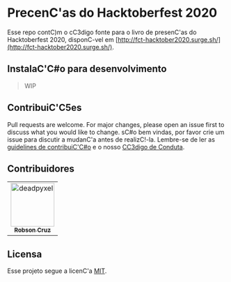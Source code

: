 # PrecenC'as do Hacktoberfest 2020

Esse repo contC)m o cC3digo fonte para o livro de presenC'as do Hacktoberfest 2020, disponC-vel em [http://fct-hacktober2020.surge.sh/](http://fct-hacktober2020.surge.sh/).

## InstalaC'C#o para desenvolvimento

> WIP

## ContribuiC'C5es

Pull requests are welcome. For major changes, please open an issue first to discuss what you would like to change. sC#o bem vindas, por favor crie um issue para discutir a mudanC'a antes de realizC!-la. Lembre-se de ler as [guidelines de contribuiC'C#o](CONTRIBUTING.MD) e o nosso [CC3digo de Conduta](CODE_OF_CONDUCT.md).

## Contribuidores

<!-- readme: contributors -start --> 
<table>
<tr>
    <td align="center">
        <a href="https://github.com/deadpyxel">
            <img src="https://avatars1.githubusercontent.com/u/8644691?v=4" width="100;" alt="deadpyxel"/>
            <br />
            <sub><b>Robson Cruz</b></sub>
        </a>
    </td></tr>
</table>
<!-- readme: contributors -end -->

## Licensa

Esse projeto segue a licenC'a [MIT](https://choosealicense.com/licenses/mit/).
